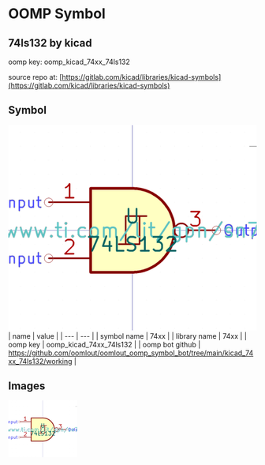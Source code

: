 # OOMP Symbol  
## 74ls132  by kicad  
  
oomp key: oomp_kicad_74xx_74ls132  
  
source repo at: [https://gitlab.com/kicad/libraries/kicad-symbols](https://gitlab.com/kicad/libraries/kicad-symbols)  
## Symbol  
  
[![working.png](working_600.png)](working.png)  
| name | value | 
| --- | --- | 
| symbol name | 74xx | 
| library name | 74xx | 
| oomp key | oomp_kicad_74xx_74ls132 | 
| oomp bot github | https://github.com/oomlout/oomlout_oomp_symbol_bot/tree/main/kicad_74xx_74ls132/working | 
## Images  
  
[![working.png](working_140.png)](working.png)  
